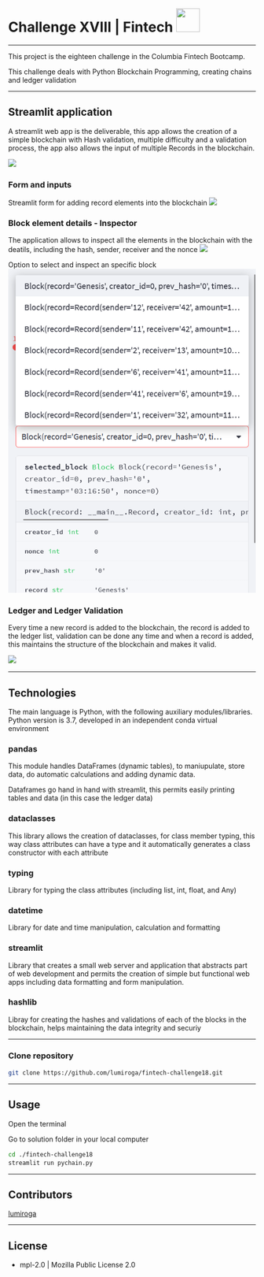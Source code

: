# Challenge XVIII | Fintech <img src="https://instructure-uploads-pdx.s3.us-west-2.amazonaws.com/account_150420000000000001/attachments/590996/columbia.png" height="48" width="48">
---
This project is the eighteen challenge in the Columbia Fintech Bootcamp.

This challenge deals with Python Blockchain Programming, creating chains and ledger validation


---

## Streamlit application

A streamlit web app is the deliverable, this app allows the creation of a simple blockchain with Hash validation, multiple difficulty and a validation process, the app also allows the input of multiple Records in the blockchain.

<img src="pychain.py" >



### Form and inputs

Streamlit form for adding record elements into the blockchain
<img src="pychain_interface.py" >


### Block element details - Inspector

The application allows to inspect all the elements in the blockchain with the deatils, including the hash, sender, receiver and the nonce
<img src="pychain_blockinspector.py" >

Option to select and inspect an specific block
<img src="pychain_genesis_and_others.png" >

### Ledger  and Ledger Validation

Every time a new record is added to the blockchain, the record is added to the ledger list, validation can be done any time and when a record is added, this maintains the structure of the blockchain and makes it valid.

<img src="pychain_ledger.py" >

---

## Technologies

The main language is Python, with the following auxiliary modules/libraries.
Python version is 3.7, developed in an independent conda virtual environment

### pandas
This module handles DataFrames (dynamic tables), to maniupulate, store data, do automatic calculations and adding dynamic data.

Dataframes go hand in hand with streamlit, this permits easily printing tables and data (in this case the ledger data)

### dataclasses
This library allows the creation of dataclasses, for class member typing, this way class attributes can have a type and it automatically generates a class constructor with each attribute

### typing
Library for typing the class attributes (including list, int, float, and Any)

### datetime

Library for date and time manipulation, calculation and formatting

### streamlit

Library that creates a small web server and application that abstracts part of web development and permits the creation of simple but functional web apps including data formatting and form manipulation.

### hashlib

Libray for creating the hashes and validations of each of the blocks in the blockchain, helps maintaining the data integrity and securiy

---


### Clone repository
```bash
git clone https://github.com/lumiroga/fintech-challenge18.git
```
---

## Usage

Open the terminal

Go to solution folder in your local computer

```bash
cd ./fintech-challenge18
streamlit run pychain.py
```


---

## Contributors

[lumiroga](https://github.com/lumiroga)

---

## License

* mpl-2.0 | Mozilla Public License 2.0